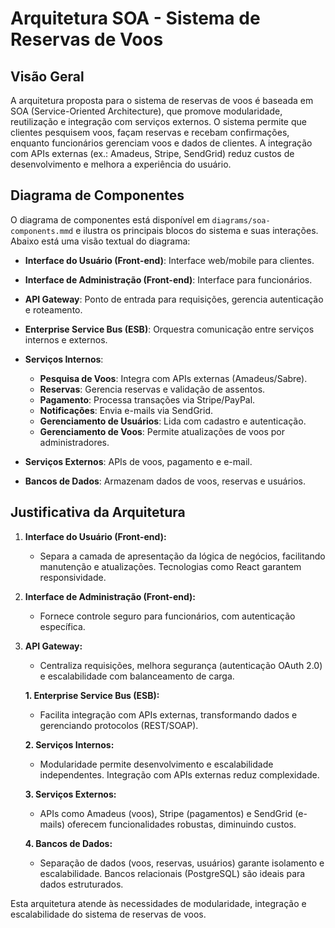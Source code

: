 # **Arquitetura SOA - Sistema de Reservas de Voos**
## **Visão Geral**
A arquitetura proposta para o sistema de reservas de voos é baseada em SOA (Service-Oriented Architecture), que promove modularidade, reutilização e integração com serviços externos. O sistema permite que clientes pesquisem voos, façam reservas e recebam confirmações, enquanto funcionários gerenciam voos e dados de clientes. A integração com APIs externas (ex.: Amadeus, Stripe, SendGrid) reduz custos de desenvolvimento e melhora a experiência do usuário.

## **Diagrama de Componentes**
O diagrama de componentes está disponível em ```diagrams/soa-components.mmd``` e ilustra os principais blocos do sistema e suas interações. Abaixo está uma visão textual do diagrama:

- **Interface do Usuário (Front-end)**: Interface web/mobile para clientes.
- **Interface de Administração (Front-end)**: Interface para funcionários.
- **API Gateway**: Ponto de entrada para requisições, gerencia autenticação e roteamento.
- **Enterprise Service Bus (ESB)**: Orquestra comunicação entre serviços internos e externos.
- **Serviços Internos**:
    - **Pesquisa de Voos**: Integra com APIs externas (Amadeus/Sabre).
    - **Reservas**: Gerencia reservas e validação de assentos.
    - **Pagamento**: Processa transações via Stripe/PayPal.
    - **Notificações**: Envia e-mails via SendGrid.
    - **Gerenciamento de Usuários**: Lida com cadastro e autenticação.
    - **Gerenciamento de Voos**: Permite atualizações de voos por administradores.

- **Serviços Externos**: APIs de voos, pagamento e e-mail.
- **Bancos de Dados**: Armazenam dados de voos, reservas e usuários.

## **Justificativa da Arquitetura**

1. **Interface do Usuário (Front-end):**
    - Separa a camada de apresentação da lógica de negócios, facilitando manutenção e atualizações. Tecnologias como React garantem responsividade.

2. **Interface de Administração (Front-end):**
    - Fornece controle seguro para funcionários, com autenticação específica.

3. **API Gateway:**
    - Centraliza requisições, melhora segurança (autenticação OAuth 2.0) e escalabilidade com balanceamento de carga.

    **1. Enterprise Service Bus (ESB):**
    - Facilita integração com APIs externas, transformando dados e gerenciando protocolos (REST/SOAP).

    **2. Serviços Internos:**
    - Modularidade permite desenvolvimento e escalabilidade independentes. Integração com APIs externas reduz complexidade.


    **3. Serviços Externos:**
    - APIs como Amadeus (voos), Stripe (pagamentos) e SendGrid (e-mails) oferecem funcionalidades robustas, diminuindo custos.

    **4. Bancos de Dados:**
    - Separação de dados (voos, reservas, usuários) garante isolamento e escalabilidade. Bancos relacionais (PostgreSQL) são ideais para dados estruturados.

Esta arquitetura atende às necessidades de modularidade, integração e escalabilidade do sistema de reservas de voos.
